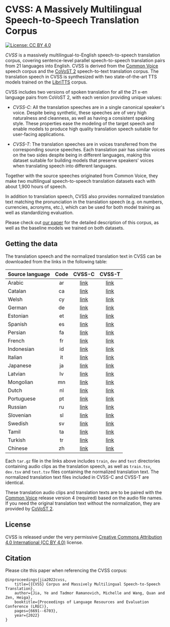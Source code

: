 # CVSS: A Massively Multilingual Speech-to-Speech Translation Corpus

[![License: CC BY 4.0](https://img.shields.io/badge/License-CC_BY_4.0-green.svg)](https://creativecommons.org/licenses/by/4.0/)

*CVSS* is a massively multilingual-to-English speech-to-speech translation corpus, covering sentence-level parallel speech-to-speech translation pairs from 21 languages into English. CVSS is derived from the [Common Voice](https://commonvoice.mozilla.org/) speech corpus and the [CoVoST 2](https://github.com/facebookresearch/covost) speech-to-text translation corpus. The translation speech in CVSS is synthesized with two state-of-the-art TTS models trained on the [LibriTTS](http://www.openslr.org/60/) corpus.

CVSS includes two versions of spoken translation for all the 21 x-en language pairs from CoVoST 2, with each version providing unique values:

 - *CVSS-C*: All the translation speeches are in a single canonical speaker's voice. Despite being synthetic, these speeches are of very high naturalness and cleanness, as well as having a consistent speaking style. These properties ease the modeling of the target speech and enable models to produce high quality translation speech suitable for user-facing applications.

 - *CVSS-T*: The translation speeches are in voices transferred from the corresponding source speeches. Each translation pair has similar voices on the two sides despite being in different languages, making this dataset suitable for building models that preserve speakers' voices when translating speech into different languages.

Together with the source speeches originated from Common Voice, they make two multilingual speech-to-speech translation datasets each with about 1,900 hours of speech.

In addition to translation speech, CVSS also provides normalized translation text matching the pronunciation in the translation speech (e.g. on numbers, currencies, acronyms, etc.), which can be used for both model training as well as standardizing evaluation.

Please check out [our paper](https://arxiv.org/abs/2201.03713) for the detailed description of this corpus, as well as the baseline models we trained on both datasets.


## Getting the data

The translation speech and the normalized translation text in CVSS can be downloaded from the links in the following table:

| Source language | Code | CVSS-C | CVSS-T |
| --------------- |:----:|:------:|:------:|
| Arabic          |  ar  | [link](https://storage.googleapis.com/cvss/cvss_c_v1.0/cvss_c_ar_en_v1.0.tar.gz) | [link](https://storage.googleapis.com/cvss/cvss_t_v1.0/cvss_t_ar_en_v1.0.tar.gz) |
| Catalan         |  ca  | [link](https://storage.googleapis.com/cvss/cvss_c_v1.0/cvss_c_ca_en_v1.0.tar.gz) | [link](https://storage.googleapis.com/cvss/cvss_t_v1.0/cvss_t_ca_en_v1.0.tar.gz) |
| Welsh           |  cy  | [link](https://storage.googleapis.com/cvss/cvss_c_v1.0/cvss_c_cy_en_v1.0.tar.gz) | [link](https://storage.googleapis.com/cvss/cvss_t_v1.0/cvss_t_cy_en_v1.0.tar.gz) |
| German          |  de  | [link](https://storage.googleapis.com/cvss/cvss_c_v1.0/cvss_c_de_en_v1.0.tar.gz) | [link](https://storage.googleapis.com/cvss/cvss_t_v1.0/cvss_t_de_en_v1.0.tar.gz) |
| Estonian        |  et  | [link](https://storage.googleapis.com/cvss/cvss_c_v1.0/cvss_c_et_en_v1.0.tar.gz) | [link](https://storage.googleapis.com/cvss/cvss_t_v1.0/cvss_t_et_en_v1.0.tar.gz) |
| Spanish         |  es  | [link](https://storage.googleapis.com/cvss/cvss_c_v1.0/cvss_c_es_en_v1.0.tar.gz) | [link](https://storage.googleapis.com/cvss/cvss_t_v1.0/cvss_t_es_en_v1.0.tar.gz) |
| Persian         |  fa  | [link](https://storage.googleapis.com/cvss/cvss_c_v1.0/cvss_c_fa_en_v1.0.tar.gz) | [link](https://storage.googleapis.com/cvss/cvss_t_v1.0/cvss_t_fa_en_v1.0.tar.gz) |
| French          |  fr  | [link](https://storage.googleapis.com/cvss/cvss_c_v1.0/cvss_c_fr_en_v1.0.tar.gz) | [link](https://storage.googleapis.com/cvss/cvss_t_v1.0/cvss_t_fr_en_v1.0.tar.gz) |
| Indonesian      |  id  | [link](https://storage.googleapis.com/cvss/cvss_c_v1.0/cvss_c_id_en_v1.0.tar.gz) | [link](https://storage.googleapis.com/cvss/cvss_t_v1.0/cvss_t_id_en_v1.0.tar.gz) |
| Italian         |  it  | [link](https://storage.googleapis.com/cvss/cvss_c_v1.0/cvss_c_it_en_v1.0.tar.gz) | [link](https://storage.googleapis.com/cvss/cvss_t_v1.0/cvss_t_it_en_v1.0.tar.gz) |
| Japanese        |  ja  | [link](https://storage.googleapis.com/cvss/cvss_c_v1.0/cvss_c_ja_en_v1.0.tar.gz) | [link](https://storage.googleapis.com/cvss/cvss_t_v1.0/cvss_t_ja_en_v1.0.tar.gz) |
| Latvian         |  lv  | [link](https://storage.googleapis.com/cvss/cvss_c_v1.0/cvss_c_lv_en_v1.0.tar.gz) | [link](https://storage.googleapis.com/cvss/cvss_t_v1.0/cvss_t_lv_en_v1.0.tar.gz) |
| Mongolian       |  mn  | [link](https://storage.googleapis.com/cvss/cvss_c_v1.0/cvss_c_mn_en_v1.0.tar.gz) | [link](https://storage.googleapis.com/cvss/cvss_t_v1.0/cvss_t_mn_en_v1.0.tar.gz) |
| Dutch           |  nl  | [link](https://storage.googleapis.com/cvss/cvss_c_v1.0/cvss_c_nl_en_v1.0.tar.gz) | [link](https://storage.googleapis.com/cvss/cvss_t_v1.0/cvss_t_nl_en_v1.0.tar.gz) |
| Portuguese      |  pt  | [link](https://storage.googleapis.com/cvss/cvss_c_v1.0/cvss_c_pt_en_v1.0.tar.gz) | [link](https://storage.googleapis.com/cvss/cvss_t_v1.0/cvss_t_pt_en_v1.0.tar.gz) |
| Russian         |  ru  | [link](https://storage.googleapis.com/cvss/cvss_c_v1.0/cvss_c_ru_en_v1.0.tar.gz) | [link](https://storage.googleapis.com/cvss/cvss_t_v1.0/cvss_t_ru_en_v1.0.tar.gz) |
| Slovenian       |  sl  | [link](https://storage.googleapis.com/cvss/cvss_c_v1.0/cvss_c_sl_en_v1.0.tar.gz) | [link](https://storage.googleapis.com/cvss/cvss_t_v1.0/cvss_t_sl_en_v1.0.tar.gz) |
| Swedish         |  sv  | [link](https://storage.googleapis.com/cvss/cvss_c_v1.0/cvss_c_sv_en_v1.0.tar.gz) | [link](https://storage.googleapis.com/cvss/cvss_t_v1.0/cvss_t_sv_en_v1.0.tar.gz) |
| Tamil           |  ta  | [link](https://storage.googleapis.com/cvss/cvss_c_v1.0/cvss_c_ta_en_v1.0.tar.gz) | [link](https://storage.googleapis.com/cvss/cvss_t_v1.0/cvss_t_ta_en_v1.0.tar.gz) |
| Turkish         |  tr  | [link](https://storage.googleapis.com/cvss/cvss_c_v1.0/cvss_c_tr_en_v1.0.tar.gz) | [link](https://storage.googleapis.com/cvss/cvss_t_v1.0/cvss_t_tr_en_v1.0.tar.gz) |
| Chinese         |  zh  | [link](https://storage.googleapis.com/cvss/cvss_c_v1.0/cvss_c_zh_en_v1.0.tar.gz) | [link](https://storage.googleapis.com/cvss/cvss_t_v1.0/cvss_t_zh_en_v1.0.tar.gz) |

Each `tar.gz` file in the links above includes `train`, `dev` and `test` directories containing audio clips as the translation speech, as well as `train.tsv`, `dev.tsv` and `test.tsv` files containing the normalized translation text. The normalized translation text files included in CVSS-C and CVSS-T are identical.

These translation audio clips and translation texts are to be paired with the [Common Voice](https://commonvoice.mozilla.org/en/datasets) release version 4 (required) based on the audio file names. If you need the original translation text without the normalization, they are provided by [CoVoST 2](https://github.com/facebookresearch/covost).


## License

CVSS is released under the very permissive [Creative Commons Attribution 4.0 International (CC BY 4.0)](https://creativecommons.org/licenses/by/4.0/) license.


## Citation

Please cite this paper when referencing the CVSS corpus:

```
@inproceedings{jia2022cvss,
    title={{CVSS} Corpus and Massively Multilingual Speech-to-Speech Translation},
    author={Jia, Ye and Tadmor Ramanovich, Michelle and Wang, Quan and Zen, Heiga},
    booktitle={Proceedings of Language Resources and Evaluation Conference (LREC)},
    pages={6691--6703},
    year={2022}
}
```
